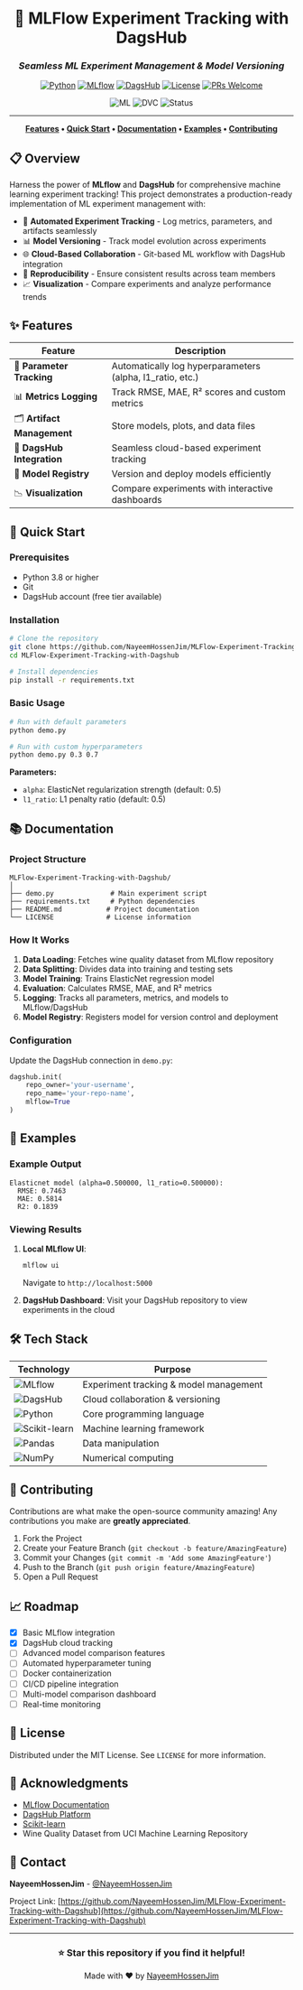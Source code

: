 <div align="center">

# 🚀 MLFlow Experiment Tracking with DagsHub

### _Seamless ML Experiment Management & Model Versioning_

[![Python](https://img.shields.io/badge/Python-3.8%2B-blue?logo=python&logoColor=white)](https://www.python.org/)
[![MLflow](https://img.shields.io/badge/MLflow-2.2.2-0194E2?logo=mlflow&logoColor=white)](https://mlflow.org/)
[![DagsHub](https://img.shields.io/badge/DagsHub-Integrated-blue?logo=github&logoColor=white)](https://dagshub.com/)
[![License](https://img.shields.io/badge/License-MIT-green.svg)](LICENSE)
[![PRs Welcome](https://img.shields.io/badge/PRs-welcome-brightgreen.svg)](http://makeapullrequest.com)

<p align="center">
  <img src="https://img.shields.io/badge/ML-Experiment%20Tracking-orange" alt="ML"/>
  <img src="https://img.shields.io/badge/DVC-Version%20Control-purple" alt="DVC"/>
  <img src="https://img.shields.io/badge/Status-Production%20Ready-success" alt="Status"/>
</p>

---

**[Features](#-features) • [Quick Start](#-quick-start) • [Documentation](#-documentation) • [Examples](#-examples) • [Contributing](#-contributing)**

</div>

## 📋 Overview

Harness the power of **MLflow** and **DagsHub** for comprehensive machine learning experiment tracking! This project demonstrates a production-ready implementation of ML experiment management with:

- 🔬 **Automated Experiment Tracking** - Log metrics, parameters, and artifacts seamlessly
- 📊 **Model Versioning** - Track model evolution across experiments
- 🌐 **Cloud-Based Collaboration** - Git-based ML workflow with DagsHub integration
- 🔄 **Reproducibility** - Ensure consistent results across team members
- 📈 **Visualization** - Compare experiments and analyze performance trends

## ✨ Features

| Feature | Description |
|---------|-------------|
| 🎯 **Parameter Tracking** | Automatically log hyperparameters (alpha, l1_ratio, etc.) |
| 📊 **Metrics Logging** | Track RMSE, MAE, R² scores and custom metrics |
| 🗂️ **Artifact Management** | Store models, plots, and data files |
| 🔗 **DagsHub Integration** | Seamless cloud-based experiment tracking |
| 🤖 **Model Registry** | Version and deploy models efficiently |
| 📉 **Visualization** | Compare experiments with interactive dashboards |

## 🚀 Quick Start

### Prerequisites

- Python 3.8 or higher
- Git
- DagsHub account (free tier available)

### Installation

```bash
# Clone the repository
git clone https://github.com/NayeemHossenJim/MLFlow-Experiment-Tracking-with-Dagshub.git
cd MLFlow-Experiment-Tracking-with-Dagshub

# Install dependencies
pip install -r requirements.txt
```

### Basic Usage

```bash
# Run with default parameters
python demo.py

# Run with custom hyperparameters
python demo.py 0.3 0.7
```

**Parameters:**
- `alpha`: ElasticNet regularization strength (default: 0.5)
- `l1_ratio`: L1 penalty ratio (default: 0.5)

## 📚 Documentation

### Project Structure

```
MLFlow-Experiment-Tracking-with-Dagshub/
│
├── demo.py              # Main experiment script
├── requirements.txt     # Python dependencies
├── README.md           # Project documentation
└── LICENSE             # License information
```

### How It Works

1. **Data Loading**: Fetches wine quality dataset from MLflow repository
2. **Data Splitting**: Divides data into training and testing sets
3. **Model Training**: Trains ElasticNet regression model
4. **Evaluation**: Calculates RMSE, MAE, and R² metrics
5. **Logging**: Tracks all parameters, metrics, and models to MLflow/DagsHub
6. **Model Registry**: Registers model for version control and deployment

### Configuration

Update the DagsHub connection in `demo.py`:

```python
dagshub.init(
    repo_owner='your-username',
    repo_name='your-repo-name',
    mlflow=True
)
```

## 🎯 Examples

### Example Output

```
Elasticnet model (alpha=0.500000, l1_ratio=0.500000):
  RMSE: 0.7463
  MAE: 0.5814
  R2: 0.1839
```

### Viewing Results

1. **Local MLflow UI**:
   ```bash
   mlflow ui
   ```
   Navigate to `http://localhost:5000`

2. **DagsHub Dashboard**:
   Visit your DagsHub repository to view experiments in the cloud

## 🛠️ Tech Stack

<div align="center">

| Technology | Purpose |
|------------|---------|
| ![MLflow](https://img.shields.io/badge/MLflow-0194E2?style=for-the-badge&logo=mlflow&logoColor=white) | Experiment tracking & model management |
| ![DagsHub](https://img.shields.io/badge/DagsHub-2088FF?style=for-the-badge&logo=github&logoColor=white) | Cloud collaboration & versioning |
| ![Python](https://img.shields.io/badge/Python-3776AB?style=for-the-badge&logo=python&logoColor=white) | Core programming language |
| ![Scikit-learn](https://img.shields.io/badge/scikit--learn-F7931E?style=for-the-badge&logo=scikit-learn&logoColor=white) | Machine learning framework |
| ![Pandas](https://img.shields.io/badge/Pandas-150458?style=for-the-badge&logo=pandas&logoColor=white) | Data manipulation |
| ![NumPy](https://img.shields.io/badge/NumPy-013243?style=for-the-badge&logo=numpy&logoColor=white) | Numerical computing |

</div>

## 🤝 Contributing

Contributions are what make the open-source community amazing! Any contributions you make are **greatly appreciated**.

1. Fork the Project
2. Create your Feature Branch (`git checkout -b feature/AmazingFeature`)
3. Commit your Changes (`git commit -m 'Add some AmazingFeature'`)
4. Push to the Branch (`git push origin feature/AmazingFeature`)
5. Open a Pull Request

## 📈 Roadmap

- [x] Basic MLflow integration
- [x] DagsHub cloud tracking
- [ ] Advanced model comparison features
- [ ] Automated hyperparameter tuning
- [ ] Docker containerization
- [ ] CI/CD pipeline integration
- [ ] Multi-model comparison dashboard
- [ ] Real-time monitoring

## 📝 License

Distributed under the MIT License. See `LICENSE` for more information.

## 🌟 Acknowledgments

- [MLflow Documentation](https://mlflow.org/docs/latest/index.html)
- [DagsHub Platform](https://dagshub.com/)
- [Scikit-learn](https://scikit-learn.org/)
- Wine Quality Dataset from UCI Machine Learning Repository

## 📧 Contact

**NayeemHossenJim** - [@NayeemHossenJim](https://github.com/NayeemHossenJim)

Project Link: [https://github.com/NayeemHossenJim/MLFlow-Experiment-Tracking-with-Dagshub](https://github.com/NayeemHossenJim/MLFlow-Experiment-Tracking-with-Dagshub)

---

<div align="center">

### ⭐ Star this repository if you find it helpful!

Made with ❤️ by [NayeemHossenJim](https://github.com/NayeemHossenJim)

</div>
